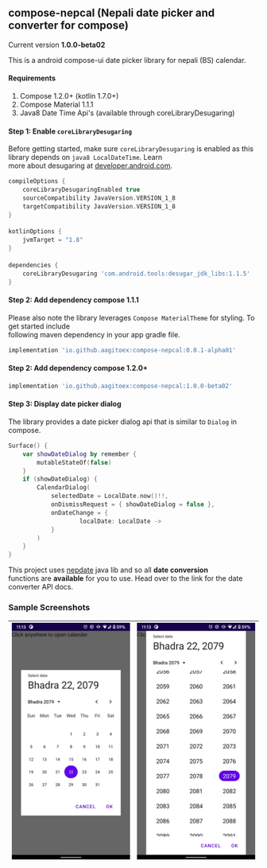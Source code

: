 ## compose-nepcal (Nepali date picker and converter for compose)

Current version **1.0.0-beta02**

This is a android compose-ui date picker library for nepali (BS) calendar.

#### Requirements

1. Compose 1.2.0+ (kotlin 1.7.0+)
2. Compose Material 1.1.1
3. Java8 Date Time Api's (available through coreLibraryDesugaring)

#### Step 1: Enable `coreLibraryDesugaring`

Before getting started, make sure `coreLibraryDesugaring` is enabled as this library depends on `java8 LocalDateTime`. Learn  
more about desugaring at [developer.android.com](https://developer.android.com/studio/write/java8-support).

```groovy
compileOptions {  
    coreLibraryDesugaringEnabled true
    sourceCompatibility JavaVersion.VERSION_1_8
    targetCompatibility JavaVersion.VERSION_1_8
}  

kotlinOptions {  
    jvmTarget = "1.8"
}  

dependencies {  
    coreLibraryDesugaring 'com.android.tools:desugar_jdk_libs:1.1.5'
}  
```

#### Step 2: Add dependency compose 1.1.1

Please also note the library leverages `Compose MaterialTheme` for styling. To get started include  
following maven dependency in your app gradle file.

```groovy
implementation 'io.github.aagitoex:compose-nepcal:0.0.1-alpha01'  
```

#### Step 2: Add dependency compose 1.2.0+

```groovy
implementation 'io.github.aagitoex:compose-nepcal:1.0.0-beta02'  
```

#### Step 3: Display date picker dialog

The library provides a date picker dialog api that is similar to `Dialog` in compose.

```kotlin
Surface() {  
    var showDateDialog by remember {
        mutableStateOf(false) 
    }    
    if (showDateDialog) {
        CalendarDialog(
            selectedDate = LocalDate.now()!!,
            onDismissRequest = { showDateDialog = false },
            onDateChange = {
                    localDate: LocalDate ->
            }  
        )
    }
}  
```

This project uses [nepdate](https://github.com/AagitoEx/nepdate) java lib and so all **date conversion**  
functions are **available** for you to use. Head over to the link for the date converter API docs.

### Sample Screenshots

| ![Month View](calendar1.jpg) | ![Year View](calendar2.jpg) |
|------------------------------|-----------------------------|
